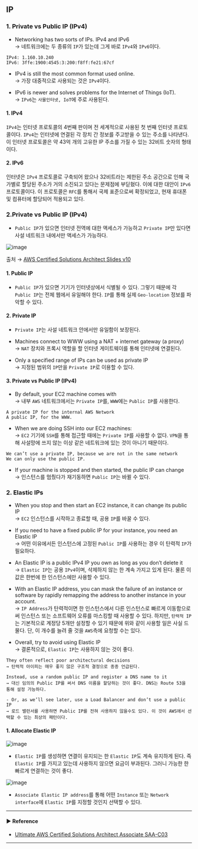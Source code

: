 ## IP
### 1. Private vs Public IP (IPv4)
- Networking has two sorts of IPs. IPv4 and IPv6  
→ 네트워크에는 두 종류의 `IP`가 있는데 그게 바로 `IPv4`와 `IPv6`이다.
~~~
IPv4: 1.160.10.240
IPv6: 3ffe:1900:4545:3:200:f8ff:fe21:67cf
~~~

- IPv4 is still the most common format used online.  
→ 가장 대중적으로 사용되는 것은 `IPv4`이다.

- IPv6 is newer and solves problems for the Internet of Things (IoT).  
→ `IPv6`는 `사물인터넷, IoT`에 주로 사용된다.

#### 1. IPv4
`IPv4`는 인터넷 프로토콜의 4번째 판이며 전 세계적으로 사용된 첫 번째 인터넷 프로토콜이다.
`IPv4`는 인터넷에 연결된 각 장치 간 정보를 주고받을 수 있는 주소를 나타낸다. 이 인터넷 프로토콜은 약 43억 개의 고유한 IP 주소를 가질 수 있는 32비트 숫자의 형태이다.

#### 2. IPv6
인터넷은 `IPv4` 프로토콜로 구축되어 왔으나 32비트라는 제한된 주소 공간으로 인해 국가별로 할당된 주소가 거의 소진되고 있다는 문제점에 부딛혔다. 이에 대한 대안이 `IPv6` 프로토콜이다.
이 프로토콜은 `RFC`를 통해서 국제 표준으로써 확정되었고, 현재 휴대폰 및 컴퓨터에 할당되어 적용되고 있다.

### 2.Private vs Public IP (IPv4)
- `Public IP`가 있으면 인터넷 전역에 대한 액세스가 가능하고 `Private IP`만 있다면 사설 네트워크 내에서만 액세스가 가능하다.

![image](https://user-images.githubusercontent.com/97398071/232199600-79da65d0-5003-40a5-a1d7-c539685f6322.png)

출처 → [AWS Certified Solutions Architect Slides v10](https://courses.datacumulus.com/downloads/certified-solutions-architect-pn9/)

#### 1. Public IP
- `Public IP`가 있으면 기기가 인터넷상에서 식별될 수 있다. 그렇기 때문에 각 `Public IP`는 전체 웹에서 유일해야 한다. `IP`를 통해 실제 `Geo-location` 정보를 파악할 수 있다.

#### 2. Private IP
- `Private IP`는 사설 네트워크 안에서만 유일함이 보장된다. 

- Machines connect to WWW using a NAT + internet gateway (a proxy)  
→ `NAT` 장치와 프록시 역할을 할 인터넷 게이트웨이를 통해 인터넷에 연결된다.

- Only a specified range of IPs can be used as private IP  
→ 지정된 범위의 `IP`만을 `Private IP`로 이용할 수 있다.

#### 3. Private vs Public IP (IPv4)
- By default, your EC2 machine comes with  
→ 내부 `AWS` 네트워크에서는 `Private IP`를, `WWW`에는 `Public IP`를 사용한다.
~~~
A private IP for the internal AWS Network
A public IP, for the WWW.
~~~

- When we are doing SSH into our EC2 machines:  
→ `EC2` 기기에 `SSH`를 통해 접근할 때에는 `Private IP`를 사용할 수 없다. `VPN`을 통해 사설망에 쓰지 않는 이상 같은 네트워크에 있는 것이 아니기 때문이다.
~~~
We can’t use a private IP, because we are not in the same network
We can only use the public IP.
~~~

- If your machine is stopped and then started, the public IP can change  
→ 인스턴스를 멈췄다가 재기동하면 `Public IP`는 바뀔 수 있다.

### 2. Elastic IPs
- When you stop and then start an EC2 instance, it can change its public IP  
→ `EC2` 인스턴스를 시작하고 종료할 때, 공용 `IP`를 바꿀 수 있다.

- If you need to have a fixed public IP for your instance, you need an Elastic IP  
→ 어떤 이유에서든 인스턴스에 고정된 `Public IP`를 사용하는 경우 이 탄력적 `IP`가 필요하다.

- An Elastic IP is a public IPv4 IP you own as long as you don’t delete it  
→ `Elastic IP`는 공용 `IPv4`이며, 삭제하지 않는 한 계속 가지고 있게 된다. 물론 이 값은 한번에 한 인스턴스에만 사용할 수 있다.

- With an Elastic IP address, you can mask the failure of an instance or software by rapidly remapping the address to another instance in your account.  
→ `IP Address`가 탄력적이면 한 인스턴스에서 다른 인스턴스로 빠르게 이동함으로써 인스턴스 또는 소프트웨어 오류를 마스킹할 때 사용할 수 있다.
하지만, `탄력적 IP`는 기본적으로 계정당 5개만 설정할 수 있기 때문에 위와 같이 사용할 일은 사실 드물다. 단, 이 개수를 늘려 줄 것을 `AWS`측에 요청할 수는 있다.

- Overall, try to avoid using Elastic IP  
→ 결론적으로, `Elastic IP`는 사용하지 않는 것이 좋다.
~~~
They often reflect poor architectural decisions
→ 탄력적 아이피는 매우 좋지 않은 구조적 결정으로 종종 언급된다.

Instead, use a random public IP and register a DNS name to it
→ 대신 임의의 Public IP를 써서 DNS 이름을 할당하는 것이 좋다. DNS는 Route 53을 통해 설정 가능하다.

- Or, as we’ll see later, use a Load Balancer and don’t use a public IP
→ 로드 밸런서를 사용하면 Public IP를 전혀 사용하지 않을수도 있다. 이 것이 AWS에서 선택할 수 있는 최상의 패턴이다.
~~~

#### 1. Allocate Elastic IP
![image](https://user-images.githubusercontent.com/97398071/232225064-c815647c-80fa-4c7f-b5fb-7d3e43b150d0.png)

- `Elastic IP`를 생성하면 연결이 유지되는 한 `Elastic IP`도 계속 유지하게 된다. 즉 `Elastic IP`를 가지고 있는데 사용하지 않으면 요금이 부과된다. 그러니 가능한 한 빠르게 연결하는 것이 좋다.

![image](https://user-images.githubusercontent.com/97398071/232225087-0eb045e9-411d-4a22-9bb9-c9044b122c27.png)

- `Associate Elastic IP address`를 통해 어떤 `Instance` 또는 `Network interface`에 `Elastic IP`를 지정할 것인지 선택할 수 있다. 

---
#### ▶ Reference
- [Ultimate AWS Certified Solutions Architect Associate SAA-C03](https://www.udemy.com/course/aws-certified-solutions-architect-associate-saa-c03/)
---
